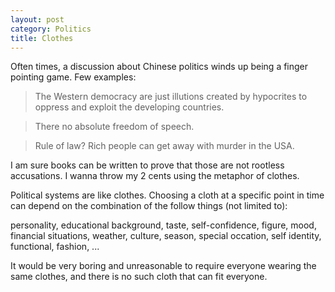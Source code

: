 ```yaml
---
layout: post
category: Politics
title: Clothes
---
```


Often times, a discussion about Chinese politics winds up being a finger pointing game. Few examples:

> The Western democracy are just illutions created by hypocrites to oppress and exploit the developing countries.

> There no absolute freedom of speech.

> Rule of law? Rich people can get away with murder in the USA.

I am sure books can be written to prove that those are not rootless accusations. I wanna throw my 2 cents using the
metaphor of clothes.

Political systems are like clothes. Choosing a cloth at a specific point in time can depend on the combination of the follow things (not limited to):

personality, educational background, taste, self-confidence, figure, mood, financial situations, weather, culture, season, special occation, self identity, functional, fashion, ...


It would be very boring and unreasonable to require everyone wearing the same clothes, and there is no such cloth that can fit everyone. 


